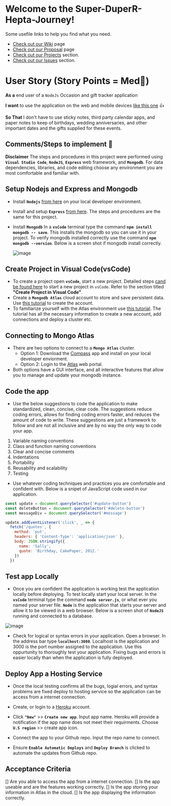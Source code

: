 # **Welcome to the Super-DuperR-Hepta-Journey!**
Some usefile links to help you find what you need.
- [Check out our Wiki](https://github.com/cheddarmonk/super-duper-hepta-journey/wiki) page
- [Check out our Proposal](https://github.com/cheddarmonk/super-duper-hepta-journey/blob/main/proposal.md) page
- [Check out our Projects](https://github.com/cheddarmonk/super-duper-hepta-journey/projects/1) section.
- [Check out our Issues](https://github.com/cheddarmonk/super-duper-hepta-journey/issues) section.

# User Story (Story Points = Med👕)
**As a** end user of a `NodeJs` Occasion and gift tracker application  

**I want** to use the application on the web and mobile devices [like this one](https://super-duper-hepta-journey.herokuapp.com/) 👍

**So That** I don't have to use sticky notes, third party calendar apps, and paper notes to keep of birthdays, wedding anniversaries, and other important dates and the gifts supplied for these events.

## Comments/Steps to implement 🥇
**Disclaimer**  The steps and procedures in this project were performed using **`Visual Studio Code`**, **`NodeJS`**, **`Express`** web framework, and **`Mongodb`**.  For data dependencies, libraries, and code editing choose any environment you are most comfortable and familiar with.

## Setup Nodejs and Express and Mongodb
- Install **`Nodejs`** [from here]( https://nodejs.org/en/download/) on your local developer environment.  
- Install and setup **`Express`** [from here]( https://github.com/04banshee/Dev-Training-Lab-ALPHA). The steps and procedures are the same for this project.
- Install **`Mongodb`**  In a **`vsCode`** terminal type the command **`npm install mongodb -- save`**.  This installs the mongodb so you can use it in your project.  To verify mongodb installed correctly use the command **`npm mongodb --version`**.  Below is a screen shot if mongodb install correctly.

    ![image](https://user-images.githubusercontent.com/54637063/140946556-e7f2b296-875a-4341-a17c-cac30d50457c.png)

## Create Project in Visual Code(vsCode)
- To create a project open **`vsCode`**, start a new project.  Detailed steps [cand be found here]( https://github.com/04banshee/Dev-Training-Lab-ALPHA) to start a new project in `vsCode`.  Refer to the section titled **"Create Project in Visual Code"**.
- Create a **`Mongodb Atlas`** cloud account to store and save persistent data.  Use [this tutorial]( https://docs.atlas.mongodb.com/tutorial/create-atlas-account/) to create the account. 
- To familiarize yourself with the Atlas environment use [this tutorial]( https://docs.atlas.mongodb.com/getting-started/).  The tutorial has all the necessary information to create a new account, add connections and deploy a cluster etc.  

## Connecting to Mongo Atlas
- There are two options to connect to a **`Mongo Atlas`** cluster. 
    - Option 1:  Download the [Compass]( https://www.mongodb.com/products/compass) app and install on your local developer enviorment. 
    - Option 2:  Login to the [Atlas]( https://www.mongodb.com/cloud/atlas/lp/try2?utm_source=bing&utm_campaign=mdb_bs_americas_united_states_search_core_brand_atlas_desktop&utm_term=atlas%20mongodb&utm_medium=cpc_paid_search&utm_ad=e&utm_ad_campaign_id=415204521&msclkid=33b4ee957331158595db8f1ff0349636) web portal.  
- Both options have a GUI interface, and all interactive features that allow you to manage and update your mongodb instance.

## Code the app
- Use the below suggestions to code the application to make standardized, clean, concise, clear code.  The suggestions reduce coding errors, allows for finding coding errors faster, and reduces the amount of code to write.  These suggestions are just a framework to follow and are not all inclusive and are by no way the only way to code your app. 
1. Variable naming conventions
1. Class and function naming conventions
1. Clear and concise comments
1. Indentations
1. Portability
1. Reusability and scalability
1. Testing
- Use whatever coding techniques and practices you are comfortable and confident with.  Below is a snipet of JavaScript code used in our application.

```JavaScript
const update = document.querySelector('#update-button')
const deleteButton = document.querySelector('#delete-button')
const messageDiv = document.querySelector('#message')

update.addEventListener('click', _ => {
  fetch('/quotes', {
    method: 'put',
    headers: { 'Content-Type': 'application/json' },
    body: JSON.stringify({
      name: 'Sally',
      quote: 'Birthday, CakePoper, 2012.'
    })
  })
  ```

## Test app Locally
- Once you are confident the application is working test the application locally before deploying.  To test locally start your local server.  In the **`vsCode`** terminal type the command **`node server.js`**, or what ever you named your server file.  **`Node`** is the application that starts your server and allow it to be viewed in a web browser.  Below is a screen shot of **`NodeJS`** running and connected to a database.

![image](https://user-images.githubusercontent.com/54637063/140949455-dff9d14f-a671-4146-84c7-9381f2f22995.png)

- Check for logical or syntax errors in your application.  Open a browser.  In the address bar type **`localhost:3000`**.  Localhost is the application and 3000 is the port number assigned to the application.   Use this oppurtunity to thoroughly test your application.  Fixing bugs and errors is easier locally than when the application is fully deployed.

## Deploy App a Hosting Service
- Once the local testing confirms all the bugs, logial errors, and syntax problems are fixed deploy to hosting service so the application can be access from a internet connection.

- Create, or login to a [Heroku](https://id.heroku.com/login) account.
- Click **`"New"`** >> **`Create new app`**.  Input app name.  Heroku will provide a notification if the app name does not meet their requirments.  Choose **`U.S region`** >> create app icon.
- Connect the app to your Github repo.  Input the repo name to connect.
- Ensure **`Enable Automatic Deploys`** and **`Deploy Branch`** is clicked to automate the updates from Github repo.

## Acceptance Criteria 
[] Are you able to access the app from a internet connection.
[] Is the app useable and are the features working correctly.
[] Is the app storing your information in Atlas in the cloud.
[] Is the app displaying the information correctly.


